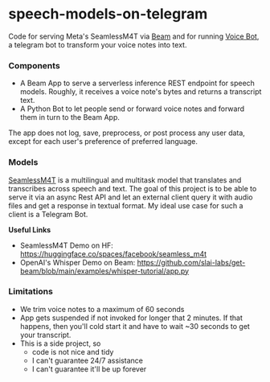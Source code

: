 # speech-models-on-telegram

Code for serving Meta's SeamlessM4T via [Beam](https://www.beam.cloud/) and for running [Voice Bot](https://telegram.me/the_whisper_bot), a telegram bot to transform your voice notes into text.  

### Components

- A Beam App to serve a serverless inference REST endpoint for speech models. Roughly, it receives a voice note's bytes and returns a transcript text.
- A Python Bot to let people send or forward voice notes and forward them in turn to the Beam App.

The app does not log, save, preprocess, or post process any user data, except for each user's preference of preferred language.

### Models

[SeamlessM4T](https://ai.meta.com/blog/seamless-m4t/) is a multilingual and multitask model that translates and transcribes across speech and text. The goal of this project is to be able to serve it via an async Rest API and let an external client query it with audio files and get a response in textual format.
My ideal use case for such a client is a Telegram Bot.

**Useful Links**

- SeamlessM4T Demo on HF: https://huggingface.co/spaces/facebook/seamless_m4t 
- OpenAI's Whisper Demo on Beam: https://github.com/slai-labs/get-beam/blob/main/examples/whisper-tutorial/app.py

### Limitations

- We trim voice notes to a maximum of 60 seconds
- App gets suspended if not invoked for longer that 2 minutes. If that happens, then you'll cold start it and have to wait ~30 seconds to get your transcript.
- This is a side project, so
    - code is not nice and tidy
    - I can't guarantee 24/7 assistance
    - I can't guarantee it'll be up forever